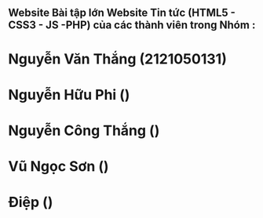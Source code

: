 ## Website Bài tập lớn Website Tin tức (HTML5 - CSS3 - JS -PHP) của các thành viên trong Nhóm :

# Nguyễn Văn Thắng (2121050131)

# Nguyễn Hữu Phi ()

# Nguyễn Công Thắng ()

# Vũ Ngọc Sơn ()

# Điệp ()

